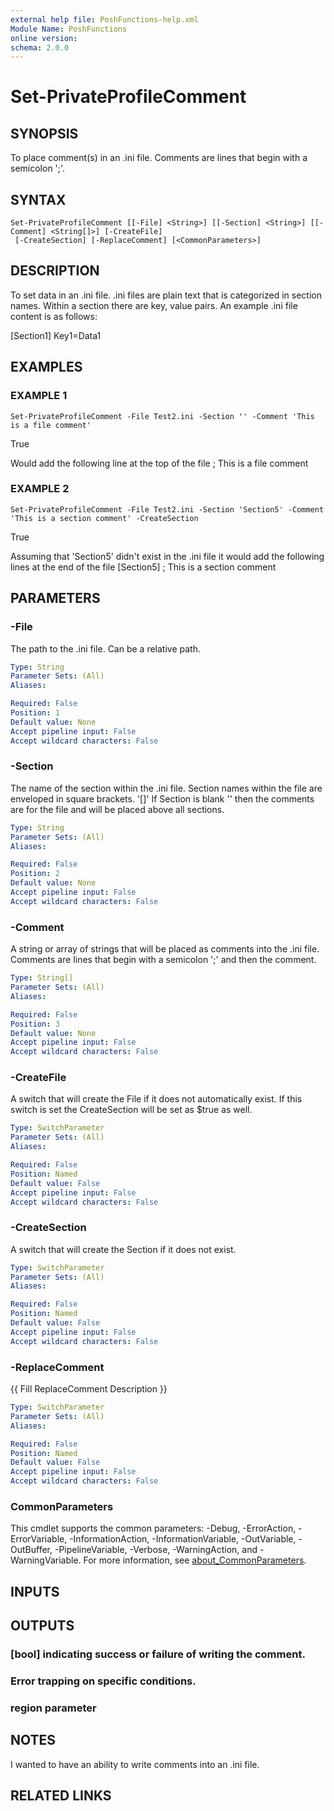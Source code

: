 ```yaml
---
external help file: PoshFunctions-help.xml
Module Name: PoshFunctions
online version:
schema: 2.0.0
---
```


# Set-PrivateProfileComment

## SYNOPSIS
To place comment(s) in an .ini file.
Comments are lines that begin with a semicolon ';'.

## SYNTAX

```
Set-PrivateProfileComment [[-File] <String>] [[-Section] <String>] [[-Comment] <String[]>] [-CreateFile]
 [-CreateSection] [-ReplaceComment] [<CommonParameters>]
```

## DESCRIPTION
To set data in an .ini file.
.ini files are plain text that is categorized
in section names.
Within a section there are key, value pairs.
An example .ini
file content is as follows:

\[Section1\]
Key1=Data1

## EXAMPLES

### EXAMPLE 1
```
Set-PrivateProfileComment -File Test2.ini -Section '' -Comment 'This is a file comment'
```

True

Would add the following line at the top of the file
; This is a file comment

### EXAMPLE 2
```
Set-PrivateProfileComment -File Test2.ini -Section 'Section5' -Comment 'This is a section comment' -CreateSection
```

True

Assuming that 'Section5' didn't exist in the .ini file it would add the following lines at the end of the file
\[Section5\]
; This is a section comment

## PARAMETERS

### -File
The path to the .ini file.
Can be a relative path.

```yaml
Type: String
Parameter Sets: (All)
Aliases:

Required: False
Position: 1
Default value: None
Accept pipeline input: False
Accept wildcard characters: False
```

### -Section
The name of the section within the .ini file.
Section names within the file
are enveloped in square brackets.
'\[\]'
If Section is blank '' then the comments are for the file and will be placed
above all sections.

```yaml
Type: String
Parameter Sets: (All)
Aliases:

Required: False
Position: 2
Default value: None
Accept pipeline input: False
Accept wildcard characters: False
```

### -Comment
A string or array of strings that will be placed as comments into the .ini
file.
Comments are lines that begin with a semicolon ';' and then the comment.

```yaml
Type: String[]
Parameter Sets: (All)
Aliases:

Required: False
Position: 3
Default value: None
Accept pipeline input: False
Accept wildcard characters: False
```

### -CreateFile
A switch that will create the File if it does not automatically exist.
If
this switch is set the CreateSection will be set as $true as well.

```yaml
Type: SwitchParameter
Parameter Sets: (All)
Aliases:

Required: False
Position: Named
Default value: False
Accept pipeline input: False
Accept wildcard characters: False
```

### -CreateSection
A switch that will create the Section if it does not exist.

```yaml
Type: SwitchParameter
Parameter Sets: (All)
Aliases:

Required: False
Position: Named
Default value: False
Accept pipeline input: False
Accept wildcard characters: False
```

### -ReplaceComment
{{ Fill ReplaceComment Description }}

```yaml
Type: SwitchParameter
Parameter Sets: (All)
Aliases:

Required: False
Position: Named
Default value: False
Accept pipeline input: False
Accept wildcard characters: False
```

### CommonParameters
This cmdlet supports the common parameters: -Debug, -ErrorAction, -ErrorVariable, -InformationAction, -InformationVariable, -OutVariable, -OutBuffer, -PipelineVariable, -Verbose, -WarningAction, and -WarningVariable. For more information, see [about_CommonParameters](http://go.microsoft.com/fwlink/?LinkID=113216).

## INPUTS

## OUTPUTS

### [bool] indicating success or failure of writing the comment.
### Error trapping on specific conditions.
### region parameter
## NOTES
I wanted to have an ability to write comments into an .ini file.

## RELATED LINKS
